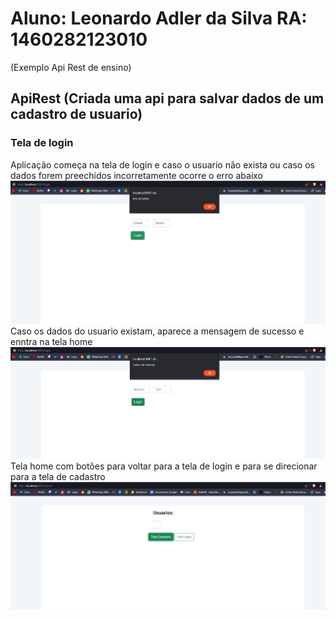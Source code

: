 # Aluno: Leonardo Adler da Silva RA: 1460282123010
(Exemplo Api Rest de ensino)


## ApiRest (Criada uma api para salvar dados de um cadastro de usuario)

### Tela de login
Aplicação começa na tela de login e caso o usuario não exista ou caso os dados forem preechidos incorretamente ocorre o erro abaixo
<img src="https://github.com/LeoAdlerr/bertoti/blob/main/lab3/bertotiApiRest/imgs/logon.png">
<br>
Caso os dados do usuario existam, aparece a mensagem de sucesso e enntra na tela home
<img src="https://github.com/LeoAdlerr/bertoti/blob/main/lab3/bertotiApiRest/imgs/LoginRight.png">
<br>
Tela home com botões para voltar para a tela de login e para se direcionar para a tela de cadastro
<img src="https://github.com/LeoAdlerr/bertoti/blob/main/lab3/bertotiApiRest/imgs/telaHomeC.png">


